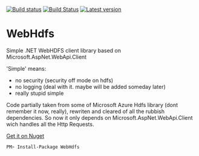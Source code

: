 [![Build status](https://ci.appveyor.com/api/projects/status/xrd22d2lkf2o6832?svg=true)](https://ci.appveyor.com/project/justmara/webhdfs) [![Build Status](https://travis-ci.org/justmara/WebHdfs.svg?branch=master)](https://travis-ci.org/justmara/WebHdfs) [![Latest version](https://img.shields.io/nuget/v/WebHdfs.svg)](https://www.nuget.org/packages/WebHdfs/)

# WebHdfs
Simple .NET WebHDFS client library based on Microsoft.AspNet.WebApi.Client

'Simple' means:
- no security (security off mode on hdfs)
- no logging (deal with it. maybe will be added someday later)
- really stupid simple

Code partially taken from some of Microsoft Azure Hdfs library (dont remember it now, really), rewriten and cleared of all the rubbish dependencies. So now it only depends on Microsoft.AspNet.WebApi.Client wich handles all the Http Requests.

[Get it on Nuget][nuget]
```bash
PM> Install-Package WebHdfs
```

[nuget]: https://www.nuget.org/packages/WebHdfs/
